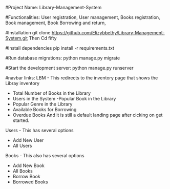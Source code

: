 #Project Name:
Library-Management-System

#Functionalities:
User registration,
User management,
Books registration,
Book management,
Book Borrowing and return,

#Installation
git clone https://github.com/Elizybbethy/Library-Management-System.git
Then Cd fifty

#Install dependencies 
pip install -r requirements.txt

#Run database migrations:
python manage.py migrate

#Start the development server:
python manage.py runserver

#navbar links:
LBM - This redirects to the inventory page that shows the Libray inventory
 - Total Number of Books in the Library
 - Users in the System
 -Popular Book in the Library
 - Popular Genre in the Library
 - Available Books for Borrowing
 - Overdue Books
 And it is still a default landing page after cicking on get started.

Users - This has several options
 - Add New User
 - All Users

Books - This also has several options
 - Add New Book
 - All Books
 - Borrow Book
 - Borrowed Books